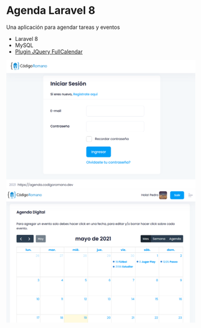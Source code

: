 # Agenda Laravel 8
Una aplicación para agendar tareas y eventos

- Laravel 8
- MySQL  
- <a href="https://fullcalendar.io/" target="_blank">Plugin JQuery FullCalendar</a>

<p align="center">
<img src="/public/img/login.png" alt="Login App" width="600"/> 
<img src="/public/img/calendar.png" alt="Calendar App" width="600"/> 
</p>
